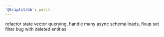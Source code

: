 ```yaml
---
'@triplit/db': patch
---
```


refactor state vector querying, handle many async schema loads, fixup set filter bug with deleted entities
